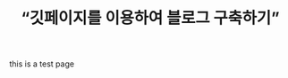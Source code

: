 ﻿---
title: “깃페이지를 이용하여 블로그 구축하기”
categories:
- blog
last_modified_at: 2020-01-14T14:00:00+09:00
toc: true
---

this is a test page